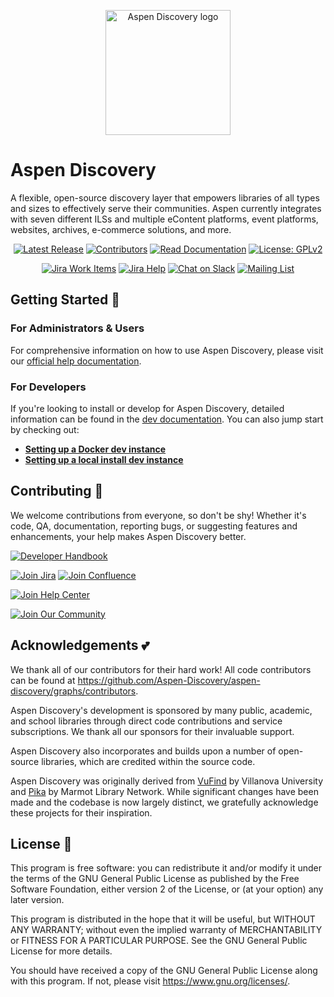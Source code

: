 <p align="center">
  <picture>
    <source srcset="https://res.cloudinary.com/myr-onl/image/upload/v1749174823/Logo_Icon_CMYK_Rev_500_docjhi.png" media="(prefers-color-scheme: dark)">
    <img src="https://res.cloudinary.com/myr-onl/image/upload/v1749173785/AspenDiscovery_Icon_RGB_zlsx0f.png" alt="Aspen Discovery logo" width="200">
  </picture>
</p>

# Aspen Discovery

A flexible, open-source discovery layer that empowers libraries of all types and sizes to effectively serve their communities. Aspen currently integrates with seven different ILSs and multiple eContent platforms, event platforms, websites, archives, e-commerce solutions, and more.
<div align="center">
  
[![Latest Release](https://img.shields.io/github/v/release/Aspen-Discovery/aspen-discovery)](https://github.com/Aspen-Discovery/aspen-discovery/releases)
[![Contributors](https://img.shields.io/github/contributors/Aspen-Discovery/aspen-discovery)](https://github.com/Aspen-Discovery/aspen-discovery/graphs/contributors)
[![Read Documentation](https://img.shields.io/badge/Help_Docs-Read_Now-ff69b4)](https://help.aspendiscovery.org/)
[![License: GPLv2](https://img.shields.io/badge/License-GPLv2-blue.svg)](https://www.gnu.org/licenses/old-licenses/gpl-2.0.en.html)

[![Jira Work Items](https://img.shields.io/badge/Jira-Track_Work-0052CC?logo=jira)](https://aspen-discovery.atlassian.net/browse/DIS)
[![Jira Help](https://img.shields.io/badge/Confluence-Get_Jira_Help-0052CC?logo=confluence)](https://aspen-discovery.atlassian.net/wiki/spaces/tools/overview)
[![Chat on Slack](https://img.shields.io/badge/Slack-Join_Chat-4A154B?logo=slack)](https://join.slack.com/t/aspen-discovery/shared_invite/zt-32wwwwlu8-loanw~~sUMOv~MkCEDHR4w)
[![Mailing List](https://img.shields.io/badge/Mailing_List-Join_Now-EA4335?logo=gmail&logoColor=white)](https://groups.google.com/a/koha-us.org/g/aspen-discovery-community)

</div>

## Getting Started 🚀

### For Administrators & Users

For comprehensive information on how to use Aspen Discovery, please visit our [official help documentation](https://help.aspendiscovery.org).

### For Developers

If you're looking to install or develop for Aspen Discovery, detailed information can be found in the [dev documentation](https://dev.aspendiscovery.org). You can also jump start by checking out:

*   [**Setting up a Docker dev instance**](https://github.com/aspen-discovery/aspen-dev-box-image)
*   [**Setting up a local install dev instance**](https://dev.aspendiscovery.org/aspendev)

## Contributing 🌱

We welcome contributions from everyone, so don't be shy! Whether it's code, QA, documentation, reporting bugs, or suggesting features and enhancements, your help makes Aspen Discovery better.

[![Developer Handbook](https://img.shields.io/badge/Dev_Handbook-Read_Now-blueviolet?style=for-the-badge&logo=github)](https://github.com/Aspen-Discovery/developer-handbook/blob/main/developer-guidelines.md)

[![Join Jira](https://img.shields.io/badge/Jira-Add_Bugs_&_Enhancements-0052CC?style=for-the-badge&logo=jira)](https://aspen-discovery.atlassian.net/browse/DIS)
[![Join Confluence](https://img.shields.io/badge/Jira_Help-Read_Now-0052CC?style=for-the-badge&logo=confluence)](https://aspen-discovery.atlassian.net/wiki/spaces/tools/overview)

[![Join Help Center](https://img.shields.io/badge/Help_Center-Request_Edit_Access-ff69b4?style=for-the-badge)](https://docs.google.com/forms/d/e/1FAIpQLSeTSn4A-vk-vDCF9wOySIl24sLsLBqebLjL4xzyjJTzayDBXw/viewform)

[![Join Our Community](https://img.shields.io/badge/Community-Get_Involved-1e947d?style=for-the-badge)](https://community.aspendiscovery.org/)

## Acknowledgements 💕

We thank all of our contributors for their hard work! All code contributors can be found at https://github.com/Aspen-Discovery/aspen-discovery/graphs/contributors.

Aspen Discovery's development is sponsored by many public, academic, and school libraries through direct code contributions and service subscriptions. We thank all our sponsors for their invaluable support.

Aspen Discovery also incorporates and builds upon a number of open-source libraries, which are credited within the source code.

Aspen Discovery was originally derived from [VuFind](https://vufind.org/vufind/) by Villanova University and [Pika](https://marmot.org/pika-discovery) by Marmot Library Network. While significant changes have been made and the codebase is now largely distinct, we gratefully acknowledge these projects for their inspiration.

## License 📜

This program is free software: you can redistribute it and/or modify it under the terms of the GNU General Public License as published by the Free Software Foundation, either version 2 of the License, or (at your option) any later version.

This program is distributed in the hope that it will be useful, but WITHOUT ANY WARRANTY; without even the implied warranty of MERCHANTABILITY or FITNESS FOR A PARTICULAR PURPOSE. See the GNU General Public License for more details.

You should have received a copy of the GNU General Public License along with this program. If not, please visit <https://www.gnu.org/licenses/>.